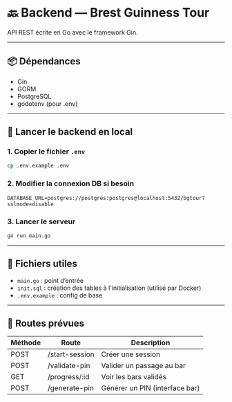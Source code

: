 # 🔙 Backend — Brest Guinness Tour

API REST écrite en Go avec le framework Gin.

---

## 📦 Dépendances

- Gin
- GORM
- PostgreSQL
- godotenv (pour .env)

---

## 🚀 Lancer le backend en local

### 1. Copier le fichier `.env`

```bash
cp .env.example .env
```

### 2. Modifier la connexion DB si besoin

```
DATABASE_URL=postgres://postgres:postgres@localhost:5432/bgtour?sslmode=disable
```

### 3. Lancer le serveur

```bash
go run main.go
```

---

## 🔧 Fichiers utiles

- `main.go` : point d’entrée
- `init.sql` : création des tables à l'initialisation (utilisé par Docker)
- `.env.example` : config de base

---

## 📌 Routes prévues

| Méthode | Route              | Description                        |
|---------|--------------------|------------------------------------|
| POST    | /start-session     | Créer une session                  |
| POST    | /validate-pin      | Valider un passage au bar          |
| GET     | /progress/:id      | Voir les bars validés              |
| POST    | /generate-pin      | Générer un PIN (interface bar)     |

